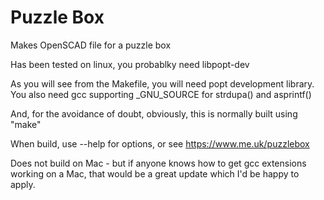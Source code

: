 # Puzzle Box
Makes OpenSCAD file for a puzzle box

Has been tested on linux, you probablky need libpopt-dev

As you will see from the Makefile, you will need popt development library.
You also need gcc supporting _GNU_SOURCE for strdupa() and asprintf()

And, for the avoidance of doubt, obviously, this is normally built using "make"

When build, use --help for options, or see https://www.me.uk/puzzlebox

Does not build on Mac - but if anyone knows how to get gcc extensions working on a Mac, that would be a great update which I'd be happy to apply.
